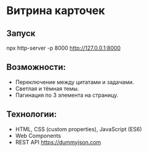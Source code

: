# Витрина карточек

## Запуск
npx http-server -p 8000 
http://127.0.0.1:8000

## Возможности:
- Переключение между цитатами и задачами.
- Светлая и тёмная темы.
- Пагинация по 3 элемента на страницу.

## Технологии:
- HTML, CSS (custom properties), JavaScript (ES6)
- Web Components
- REST API https://dummyjson.com
